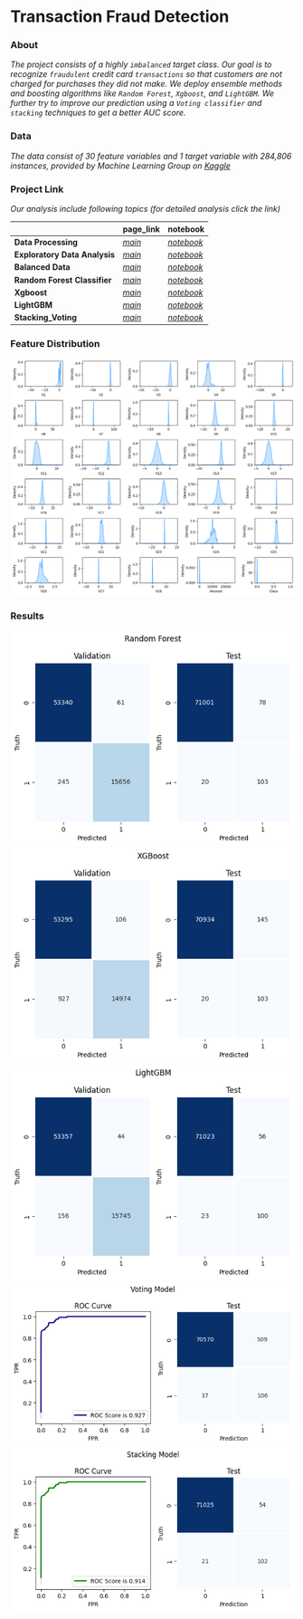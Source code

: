 # **Transaction Fraud Detection**

### **About**

*The project consists of a highly `imbalanced` target class. Our goal is to recognize `fraudulent` credit card `transactions` so that customers are not charged for purchases they did not make. We deploy ensemble methods and boosting algorithms like `Random Forest`, `Xgboost`, and `LightGBM`. We further try to improve our prediction using a `Voting classifier` and `stacking` techniques to get a better AUC score.*

### **Data**
*The data consist of 30 feature variables and 1 target variable with 284,806 instances, provided by Machine Learning Group on [Kaggle](https://www.kaggle.com/datasets/mlg-ulb/creditcardfraud)*


### **Project Link** 

*Our analysis include following topics (for detailed analysis click the link)*

||page_link|notebook|
|---|---|---|
|**Data Processing**|[*main*](https://github.com/nabeel-io/customer_transaction_prediction/tree/main/DataProcessing)|[*notebook*](DataProcessing/DataProcessing.ipynb)|
|**Exploratory Data Analysis**|[*main*](https://github.com/nabeel-io/customer_transaction_prediction/tree/main/EDA)|[*notebook*](EDA/EDA.ipynb)|
|**Balanced Data**|[*main*](https://github.com/nabeel-io/customer_transaction_prediction/tree/main/BalancedData)|[*notebook*](BalancedData/BalancedData.ipynb)|
|**Random Forest Classifier**|[*main*](https://github.com/nabeel-io/customer_transaction_prediction/tree/main/RandomForest)|[*notebook*](RandomForest/RandomForest.ipynb)|
|**Xgboost**|[*main*](https://github.com/nabeel-io/customer_transaction_prediction/tree/main/Xgboost)|[*notebook*](Xgboost/Xgboost.ipynb)|
|**LightGBM**|[*main*](https://github.com/nabeel-io/customer_transaction_prediction/tree/main/LightGBM)|[*notebook*](LightGBM/LightGBM.ipynb)|
|**Stacking_Voting**|[*main*](https://github.com/nabeel-io/customer_transaction_prediction/tree/main/Stacking_Voting)|[*notebook*](Stacking_Voting/Stacking_Blending.ipynb)|

### **Feature Distribution**
![distribution](EDA/output_14_0.png)



### **Results**
![RFC](RandomForest/output_26_1.png)
![XGB](Xgboost/output_24_1.png)
![LGBM](LightGBM/output_24_0.png)
![Vot](Stacking_Voting/output_16_0.png)
![Sta](Stacking_Voting/output_24_0.png)

